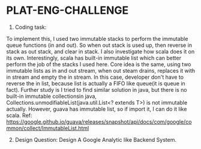# PLAT-ENG-CHALLENGE
1. Coding task:

To implement this, I used two immutable stacks to perform the immutable queue functions (in and out). 
So when out stack is used up, then reverse in stack as out stack, and clear in stack.
I also investigate how scala does it on its own. Interestingly, scala has built-in immutable list which can better perform the job of the stacks I used here. Core idea is the same, using two immutable lists as in and out stream, when out steam drains, replaces it with in stream and empty the in stream. In this case, developer don't have to reverse the in list, because list is actually a FIFO like queue(it is queue in fact).
Further study is I tried to find similar solution in java, but there is no built-in immutable collectionsin java, Collections.unmodifiableList(java.util.List<? extends T>)   is not immutable actually. However, guava has immutable list, so if import it, I can do it like scala.
Ref: https://google.github.io/guava/releases/snapshot/api/docs/com/google/common/collect/ImmutableList.html



2. Design Question: Design A Google Analytic like Backend System.
   
